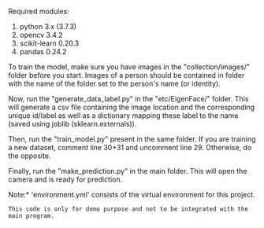 Required modules:
1. python 3.x (3.7.3)
2. opencv 3.4.2
3. scikit-learn 0.20.3
4. pandas 0.24.2


To train the model, make sure you have images in the "collection/images/" folder before you start. Images of a person should be contained in folder with the name of the folder set to the person's name (or identity).

Now, run the "generate_data_label.py" in the "etc/EigenFace/" folder. This will generate a csv file containing the image location and the corresponding unique id/label as well as a dictionary mapping these label to the name (saved using joblib (sklearn.externals)).

Then, run the "train_model.py" present in the same folder. If you are training a new dataset, comment line 30+31 and uncomment line 29. Otherwise, do the opposite.

Finally, run the "make_prediction.py" in the main folder. This will open the camera and is ready for prediction.

Note:* 
	'environment.yml' consists of the virtual environment for this project.
	
	This code is only for demo purpose and not to be integrated with the main program.